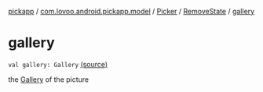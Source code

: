 [pickapp](../../../index.md) / [com.lovoo.android.pickapp.model](../../index.md) / [Picker](../index.md) / [RemoveState](index.md) / [gallery](./gallery.md)

# gallery

`val gallery: Gallery` [(source)](https://github.com/lovoo/android-pickpic/blob/master/pickapp/src/main/kotlin/com/lovoo/android/pickapp/model/Picker.kt#L160)

the [Gallery](#) of the picture


